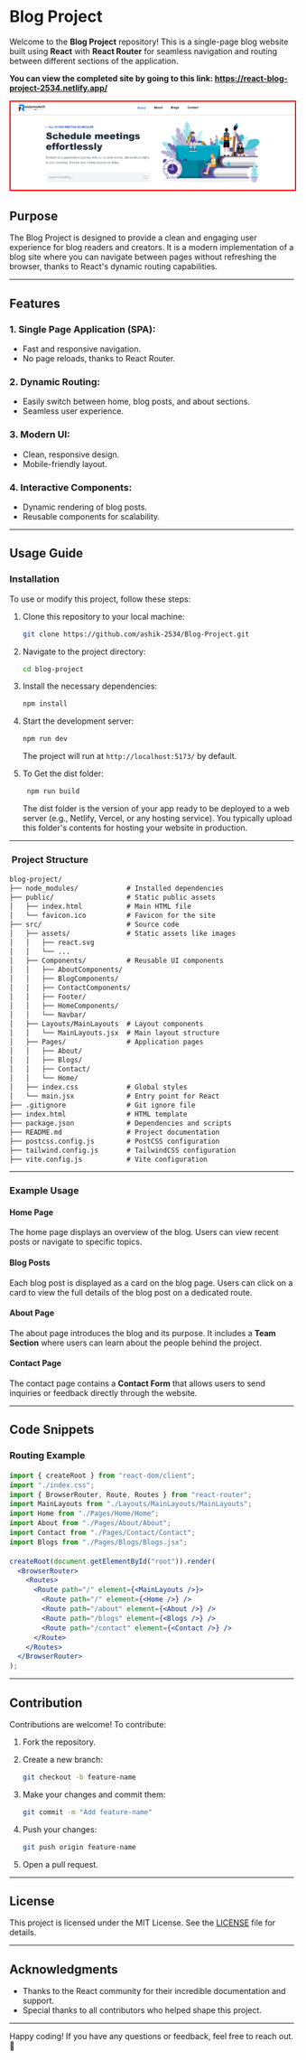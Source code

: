 # Blog Project

Welcome to the **Blog Project** repository! This is a single-page blog website built using **React** with **React Router** for seamless navigation and routing between different sections of the application.

**You can view the completed site by going to this link:
https://react-blog-project-2534.netlify.app/**

<img src="./src/assets/site-screenshot.jpeg" alt="Description" style="border: 2px solid red;">

## Purpose

The Blog Project is designed to provide a clean and engaging user experience for blog readers and creators. It is a modern implementation of a blog site where you can navigate between pages without refreshing the browser, thanks to React's dynamic routing capabilities.

---

## Features

### 1. **Single Page Application (SPA):**

- Fast and responsive navigation.
- No page reloads, thanks to React Router.

### 2. **Dynamic Routing:**

- Easily switch between home, blog posts, and about sections.
- Seamless user experience.

### 3. **Modern UI:**

- Clean, responsive design.
- Mobile-friendly layout.

### 4. **Interactive Components:**

- Dynamic rendering of blog posts.
- Reusable components for scalability.

---

## Usage Guide

### Installation

To use or modify this project, follow these steps:

1. Clone this repository to your local machine:

   ```bash
   git clone https://github.com/ashik-2534/Blog-Project.git
   ```

2. Navigate to the project directory:

   ```bash
   cd blog-project
   ```

3. Install the necessary dependencies:

   ```bash
   npm install
   ```

4. Start the development server:

   ```bash
   npm run dev
   ```

   The project will run at `http://localhost:5173/` by default.

5. To Get the dist folder:

   ```bash
    npm run build
   ```

    The dist folder is the version of your app ready to be deployed to a web server (e.g., Netlify, Vercel, or any hosting service). You typically upload this folder's contents for hosting your website in production.

---

###  Project Structure

```
blog-project/
├── node_modules/            # Installed dependencies
├── public/                  # Static public assets
│   ├── index.html           # Main HTML file
│   └── favicon.ico          # Favicon for the site
├── src/                     # Source code
│   ├── assets/              # Static assets like images
│   │   ├── react.svg
│   │   └── ...
│   ├── Components/          # Reusable UI components
│   │   ├── AboutComponents/
│   │   ├── BlogComponents/
│   │   ├── ContactComponents/
│   │   ├── Footer/
│   │   ├── HomeComponents/
│   │   └── Navbar/
│   ├── Layouts/MainLayouts  # Layout components
│   │   └── MainLayouts.jsx  # Main layout structure
│   ├── Pages/               # Application pages
│   │   ├── About/
│   │   ├── Blogs/
│   │   ├── Contact/
│   │   └── Home/
│   ├── index.css            # Global styles
│   └── main.jsx             # Entry point for React
├── .gitignore               # Git ignore file
├── index.html               # HTML template
├── package.json             # Dependencies and scripts
├── README.md                # Project documentation
├── postcss.config.js        # PostCSS configuration
├── tailwind.config.js       # TailwindCSS configuration
├── vite.config.js           # Vite configuration
```

---

### Example Usage

#### Home Page

The home page displays an overview of the blog. Users can view recent posts or navigate to specific topics.

#### Blog Posts

Each blog post is displayed as a card on the blog page. Users can click on a card to view the full details of the blog post on a dedicated route.

#### About Page

The about page introduces the blog and its purpose. It includes a **Team Section** where users can learn about the people behind the project.

#### Contact Page

The contact page contains a **Contact Form** that allows users to send inquiries or feedback directly through the website.

---

## Code Snippets

### Routing Example

```jsx
import { createRoot } from "react-dom/client";
import "./index.css";
import { BrowserRouter, Route, Routes } from "react-router";
import MainLayouts from "./Layouts/MainLayouts/MainLayouts";
import Home from "./Pages/Home/Home";
import About from "./Pages/About/About";
import Contact from "./Pages/Contact/Contact";
import Blogs from "./Pages/Blogs/Blogs.jsx";

createRoot(document.getElementById("root")).render(
  <BrowserRouter>
    <Routes>
      <Route path="/" element={<MainLayouts />}>
        <Route path="/" element={<Home />} />
        <Route path="/about" element={<About />} />
        <Route path="/blogs" element={<Blogs />} />
        <Route path="/contact" element={<Contact />} />
      </Route>
    </Routes>
  </BrowserRouter>
);
```

---

## Contribution

Contributions are welcome! To contribute:

1. Fork the repository.
2. Create a new branch:

   ```bash
   git checkout -b feature-name
   ```

3. Make your changes and commit them:

   ```bash
   git commit -m "Add feature-name"
   ```

4. Push your changes:

   ```bash
   git push origin feature-name
   ```

5. Open a pull request.

---

## License

This project is licensed under the MIT License. See the [LICENSE](./LICENSE) file for details.

---

## Acknowledgments

- Thanks to the React community for their incredible documentation and support.
- Special thanks to all contributors who helped shape this project.

---

Happy coding! If you have any questions or feedback, feel free to reach out. 🚀
